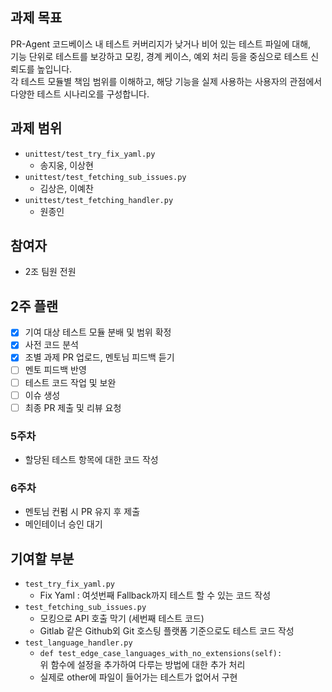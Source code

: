 ## 과제 목표

PR-Agent 코드베이스 내 테스트 커버리지가 낮거나 비어 있는 테스트 파일에 대해,   
기능 단위로 테스트를 보강하고 모킹, 경계 케이스, 예외 처리 등을 중심으로 테스트 신뢰도를 높입니다.   
각 테스트 모듈별 책임 범위를 이해하고, 해당 기능을 실제 사용하는 사용자의 관점에서 다양한 테스트 시나리오를 구성합니다.


## 과제 범위

- `unittest/test_try_fix_yaml.py`
    - 송지웅, 이상현
- `unittest/test_fetching_sub_issues.py`
    - 김상은, 이예찬
- `unittest/test_fetching_handler.py`
    - 원종인

## 참여자

- 2조 팀원 전원

## 2주 플랜

- [x] 기여 대상 테스트 모듈 분배 및 범위 확정
- [x] 사전 코드 분석
- [x] 조별 과제 PR 업로드, 멘토님 피드백 듣기
- [ ] 멘토 피드백 반영
- [ ] 테스트 코드 작업 및 보완
- [ ] 이슈 생성
- [ ] 최종 PR 제출 및 리뷰 요청

### 5주차
- 할당된 테스트 항목에 대한 코드 작성

### 6주차
- 멘토님 컨펌 시 PR 유지 후 제출
- 메인테이너 승인 대기

## 기여할 부분
   - `test_try_fix_yaml.py`
     - Fix Yaml : 여섯번째 Fallback까지 테스트 할 수 있는 코드 작성
   - `test_fetching_sub_issues.py`
     - 모킹으로 API 호출 막기 (세번째 테스트 코드)
     - Gitlab 같은 Github외 Git 호스팅 플랫폼 기준으로도 테스트 코드 작성
   - `test_language_handler.py`
     - `def test_edge_case_languages_with_no_extensions(self):`    
     위 함수에 설정을 추가하여 다루는 방법에 대한 추가 처리
     - 실제로 other에 파일이 들어가는 테스트가 없어서 구현

